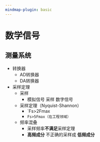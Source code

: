 ```yaml
---
mindmap-plugin: basic
---
```


# 数学信号
## 测量系统
- 转换器
	- AD转换器
	- DA转换器
- 采样定理
	- 采样
		- 模拟信号 采样 数字信号
	- 采样定理（Nyquist-Shannon）
		- `Fs>2Fmax
		- `Fs>5Fmax（在工程领域）`
	- 频率混叠
		- 采样频率**不满足**采样定理
		- **高频成分** 不正确的采样成 **低频成分**